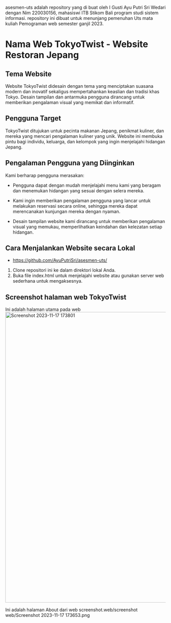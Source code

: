 asesmen-uts adalah repository yang di buat oleh I Gusti Ayu Putri Sri Wedari dengan Nim 220030156, mahasiswi ITB Stikom Bali program studi sistem informasi. repository ini dibuat untuk menunjang pemenuhan Uts mata kuliah Pemograman web semester ganjil 2023.
#  Nama Web TokyoTwist - Website Restoran Jepang

## Tema Website
Website TokyoTwist didesain dengan tema yang menciptakan suasana modern dan inovatif sekaligus mempertahankan keaslian dan tradisi khas Tokyo. Desain tampilan dan antarmuka pengguna dirancang untuk memberikan pengalaman visual yang memikat dan informatif.

## Pengguna Target
TokyoTwist ditujukan untuk pecinta makanan Jepang, penikmat kuliner, dan mereka yang mencari pengalaman kuliner yang unik. Website ini membuka pintu bagi individu, keluarga, dan kelompok yang ingin menjelajahi hidangan Jepang.

## Pengalaman Pengguna yang Diinginkan
Kami berharap pengguna merasakan:
- Pengguna dapat dengan mudah menjelajahi menu kami yang beragam dan menemukan hidangan yang sesuai dengan selera mereka.

- Kami ingin memberikan pengalaman pengguna yang lancar untuk melakukan reservasi secara online, sehingga mereka dapat merencanakan kunjungan mereka dengan nyaman.

- Desain tampilan website kami dirancang untuk memberikan pengalaman visual yang memukau, memperlihatkan keindahan dan kelezatan setiap hidangan.

## Cara Menjalankan Website secara Lokal
- https://github.com/AyuPutriSri/asesmen-uts/
1. Clone repositori ini ke dalam direktori lokal Anda.
2. Buka file index.html untuk menjelajahi website atau gunakan server web sederhana untuk mengaksesnya.

## Screenshot halaman web TokyoTwist
Ini adalah halaman utama pada web
<img width="911" alt="Screenshot 2023-11-17 173801" src="https://github.com/AyuPutriSri/asesmen-uts/assets/146809861/01e01418-5089-4e1d-8986-9da587b7bd97">

Ini adalah halaman About dari web
screenshot.web/screenshot web/Screenshot 2023-11-17 173653.png



